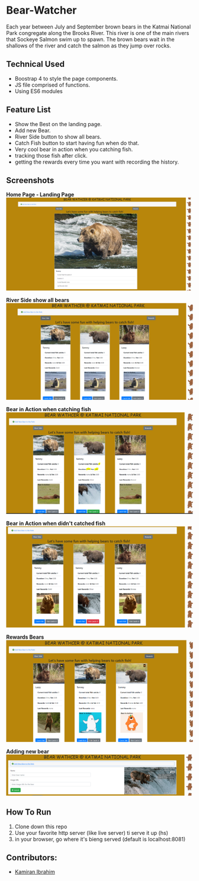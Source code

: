 # Bear-Watcher

 Each year between July and September brown bears in the Katmai National Park congregate along the Brooks River. This river is one of the main rivers that Sockeye Salmon swim up to spawn. The brown bears wait in the shallows of the river and catch the salmon as they jump over rocks.

## Technical Used

* Boostrap 4 to style the page components.
* JS file comprised of functions.
* Using ES6 modules

## Feature List
* Show the Best on the landing page.
* Add new Bear.
* River Side button to show all bears.
* Catch Fish button to start having fun when do that.
* Very cool bear in action when you catching fish.
* tracking those fish after click.
* getting the rewards every time you want with recording the history.

## Screenshots

**Home Page - Landing Page**
![Home Page](https://github.com/Kamiran79/bear-watcher/blob/master/screenshots/homePage.png)

**River Side show all bears**
![River Side](https://github.com/Kamiran79/bear-watcher/blob/master/screenshots/riverSide1.PNG)

**Bear in Action when catching fish**
![Bear in Action1](https://github.com/Kamiran79/bear-watcher/blob/master/screenshots/riverSide2.PNG)

**Bear in Action when didn't catched fish**
![Bear in Action2](https://github.com/Kamiran79/bear-watcher/blob/master/screenshots/riverSide3.PNG)

**Rewards Bears**
![Rewards Bears](https://github.com/Kamiran79/bear-watcher/blob/master/screenshots/rewardsBear.PNG)

**Adding new bear**
![Add New Bear](./screenshots/addnew.PNG)

## How To Run

1. Clone down this repo
2. Use your favorite http server (like live server) ti serve it up (hs)
3. in your browser, go where it's bieng served (default is localhost:8081)

## Contributors:
* [Kamiran Ibrahim](https://github.com/Kamiran79)
